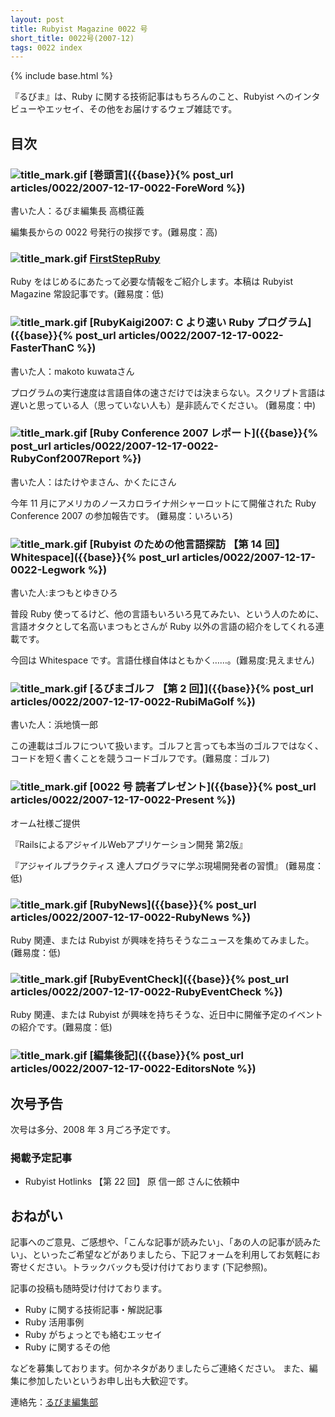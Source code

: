 ```yaml
---
layout: post
title: Rubyist Magazine 0022 号
short_title: 0022号(2007-12)
tags: 0022 index
---
```

{% include base.html %}


『るびま』は、Ruby に関する技術記事はもちろんのこと、Rubyist へのインタビューやエッセイ、その他をお届けするウェブ雑誌です。

## 目次

### ![title_mark.gif]({{base}}{{site.baseurl}}/images/title_mark.gif) [巻頭言]({{base}}{% post_url articles/0022/2007-12-17-0022-ForeWord %})

書いた人：るびま編集長 高橋征義

編集長からの 0022 号発行の挨拶です。(難易度：高)

### ![title_mark.gif]({{base}}{{site.baseurl}}/images/title_mark.gif) [FirstStepRuby](https://github.com/rubima/rubima/blob/master/first_step_ruby/first-step-ruby-2.0.md)

Ruby をはじめるにあたって必要な情報をご紹介します。本稿は Rubyist Magazine 常設記事です。(難易度：低)

### ![title_mark.gif]({{base}}{{site.baseurl}}/images/title_mark.gif) [RubyKaigi2007: C より速い Ruby プログラム]({{base}}{% post_url articles/0022/2007-12-17-0022-FasterThanC %})

書いた人：makoto kuwataさん

プログラムの実行速度は言語自体の速さだけでは決まらない。スクリプト言語は遅いと思っている人（思っていない人も）是非読んでください。
(難易度：中)

### ![title_mark.gif]({{base}}{{site.baseurl}}/images/title_mark.gif) [Ruby Conference 2007 レポート]({{base}}{% post_url articles/0022/2007-12-17-0022-RubyConf2007Report %})

書いた人：はたけやまさん、かくたにさん

今年 11 月にアメリカのノースカロライナ州シャーロットにて開催された Ruby Conference 2007 の参加報告です。 (難易度：いろいろ)

### ![title_mark.gif]({{base}}{{site.baseurl}}/images/title_mark.gif) [Rubyist のための他言語探訪 【第 14 回】 Whitespace]({{base}}{% post_url articles/0022/2007-12-17-0022-Legwork %})

書いた人:まつもとゆきひろ

普段 Ruby 使ってるけど、他の言語もいろいろ見てみたい、という人のために、言語オタクとして名高いまつもとさんが Ruby 以外の言語の紹介をしてくれる連載です。

今回は Whitespace です。言語仕様自体はともかく……。(難易度:見えません)

### ![title_mark.gif]({{base}}{{site.baseurl}}/images/title_mark.gif) [るびまゴルフ 【第 2 回】]({{base}}{% post_url articles/0022/2007-12-17-0022-RubiMaGolf %})

書いた人：浜地慎一郎

この連載はゴルフについて扱います。ゴルフと言っても本当のゴルフではなく、コードを短く書くことを競うコードゴルフです。(難易度：ゴルフ)

### ![title_mark.gif]({{base}}{{site.baseurl}}/images/title_mark.gif) [0022 号 読者プレゼント]({{base}}{% post_url articles/0022/2007-12-17-0022-Present %})

オーム社様ご提供

『RailsによるアジャイルWebアプリケーション開発 第2版』

『アジャイルプラクティス 達人プログラマに学ぶ現場開発者の習慣』
(難易度：低)

### ![title_mark.gif]({{base}}{{site.baseurl}}/images/title_mark.gif) [RubyNews]({{base}}{% post_url articles/0022/2007-12-17-0022-RubyNews %})

Ruby 関連、または Rubyist が興味を持ちそうなニュースを集めてみました。(難易度：低)

### ![title_mark.gif]({{base}}{{site.baseurl}}/images/title_mark.gif) [RubyEventCheck]({{base}}{% post_url articles/0022/2007-12-17-0022-RubyEventCheck %})

Ruby 関連、または Rubyist が興味を持ちそうな、近日中に開催予定のイベントの紹介です。(難易度：低)

### ![title_mark.gif]({{base}}{{site.baseurl}}/images/title_mark.gif) [編集後記]({{base}}{% post_url articles/0022/2007-12-17-0022-EditorsNote %})

## 次号予告

次号は多分、2008 年 3 月ごろ予定です。

### 掲載予定記事

* Rubyist Hotlinks 【第 22 回】 原 信一郎 さんに依頼中


## おねがい

記事へのご意見、ご感想や、「こんな記事が読みたい」、「あの人の記事が読みたい」、といったご希望などがありましたら、下記フォームを利用してお気軽にお寄せください。トラックバックも受け付けております (下記参照)。

記事の投稿も随時受け付けております。

* Ruby に関する技術記事・解説記事
* Ruby 活用事例
* Ruby がちょっとでも絡むエッセイ
* Ruby に関するその他


などを募集しております。何かネタがありましたらご連絡ください。
また、編集に参加したいというお申し出も大歓迎です。

連絡先：[るびま編集部](mailto:magazine@ruby-no-kai.org)


